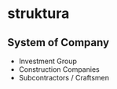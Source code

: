 # struktura


## System of Company

+ Investment Group
+ Construction Companies
+ Subcontractors / Craftsmen

